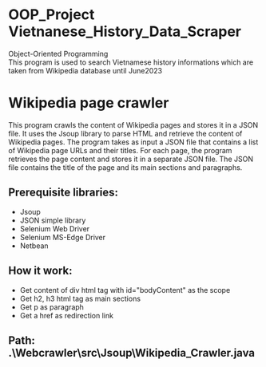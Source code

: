 # OOP_Project Vietnanese_History_Data_Scraper
Object-Oriented Programming <br />
This program is used to search Vietnamese history informations which are taken from Wikipedia database until June2023
# Wikipedia page crawler
This program crawls the content of Wikipedia pages and stores it in a JSON file. It uses the Jsoup library to parse HTML and retrieve the content of Wikipedia pages. The program takes as input a JSON file that contains a list of Wikipedia page URLs and their titles. For each page, the program retrieves the page content and stores it in a separate JSON file. The JSON file contains the title of the page and its main sections and paragraphs.
## Prerequisite libraries:
- Jsoup
- JSON simple library
- Selenium Web Driver
- Selenium MS-Edge Driver
- Netbean
## How it work:
- Get content of div html tag with id="bodyContent" as the scope
- Get h2, h3 html tag as main sections
- Get p as paragraph
- Get a href as redirection link
## Path: .\Webcrawler\src\Jsoup\Wikipedia_Crawler.java
